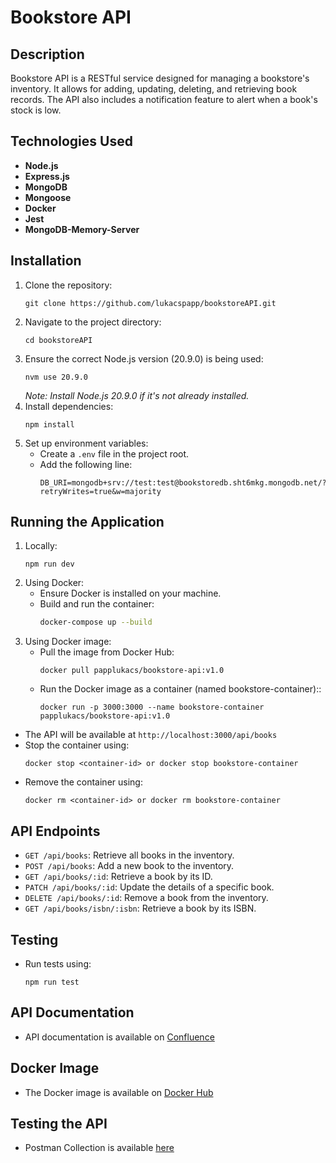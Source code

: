 
# Bookstore API

## Description
Bookstore API is a RESTful service designed for managing a bookstore's inventory. It allows for adding, updating, deleting, and retrieving book records. The API also includes a notification feature to alert when a book's stock is low.

## Technologies Used
- **Node.js**
- **Express.js**
- **MongoDB**
- **Mongoose**
- **Docker**
- **Jest**
- **MongoDB-Memory-Server**

## Installation
1. Clone the repository:
   ```
   git clone https://github.com/lukacspapp/bookstoreAPI.git
   ```
2. Navigate to the project directory:
   ```
   cd bookstoreAPI
   ```
3. Ensure the correct Node.js version (20.9.0) is being used:
   ```
   nvm use 20.9.0
   ```
   _Note: Install Node.js 20.9.0 if it's not already installed._
4. Install dependencies:
   ```
   npm install
   ```
5. Set up environment variables:
   - Create a `.env` file in the project root.
   - Add the following line:
     ```
     DB_URI=mongodb+srv://test:test@bookstoredb.sht6mkg.mongodb.net/?retryWrites=true&w=majority
     ```

## Running the Application
1. Locally:
   ```
   npm run dev
   ```
2. Using Docker:
   - Ensure Docker is installed on your machine.
   - Build and run the container:
     ```sh
     docker-compose up --build
     ```
3. Using Docker image:
   - Pull the image from Docker Hub:
     ```
     docker pull papplukacs/bookstore-api:v1.0
     ```
   - Run the Docker image as a container (named bookstore-container)::
     ```
     docker run -p 3000:3000 --name bookstore-container papplukacs/bookstore-api:v1.0
     ```
  - The API will be available at `http://localhost:3000/api/books`
  - Stop the container using:
    ```
    docker stop <container-id> or docker stop bookstore-container
    ```
  - Remove the container using:
    ```
    docker rm <container-id> or docker rm bookstore-container
    ```


## API Endpoints
- `GET /api/books`: Retrieve all books in the inventory.
- `POST /api/books`: Add a new book to the inventory.
- `GET /api/books/:id`: Retrieve a book by its ID.
- `PATCH /api/books/:id`: Update the details of a specific book.
- `DELETE /api/books/:id`: Remove a book from the inventory.
- `GET /api/books/isbn/:isbn`: Retrieve a book by its ISBN.

## Testing
- Run tests using:
  ```
  npm run test
  ```

## API Documentation
- API documentation is available on [Confluence](https://papplukacs.atlassian.net/wiki/spaces/BSA/overview)

## Docker Image
- The Docker image is available on [Docker Hub](https://hub.docker.com/r/papplukacs/bookstore-api)

## Testing the API
- Postman Collection is available [here](https://github.com/lukacspapp/bookstoreAPI/blob/master/BookstoreAPI.postman_collection.json)